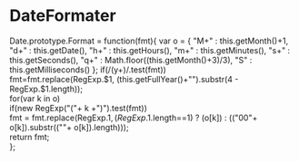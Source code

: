 # DateFormater
Date.prototype.Format = function(fmt){
  var o = {
    "M+" : this.getMonth()+1,
    "d+" : this.getDate(),
    "h+" : this.getHours(),
    "m+" : this.getMinutes(),
    "s+" : this.getSeconds(),
    "q+" : Math.floor((this.getMonth()+3)/3), 
    "S"  : this.getMilliseconds()
  };
  if(/(y+)/.test(fmt))   
    fmt=fmt.replace(RegExp.$1, (this.getFullYear()+"").substr(4 - RegExp.$1.length));   
  for(var k in o)   
    if(new RegExp("("+ k +")").test(fmt))   
  fmt = fmt.replace(RegExp.$1, (RegExp.$1.length==1) ? (o[k]) : (("00"+ o[k]).substr((""+ o[k]).length)));   
  return fmt;   
};
